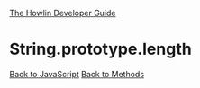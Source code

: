 [The Howlin Developer Guide](/index.md)



String.prototype.length
=======================

[Back to JavaScript](../index.md)
[Back to Methods](../methods.md)



